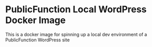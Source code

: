 # PublicFunction Local WordPress Docker Image
This is a docker image for spinning up a local dev environment of a PublicFunction WordPress site
